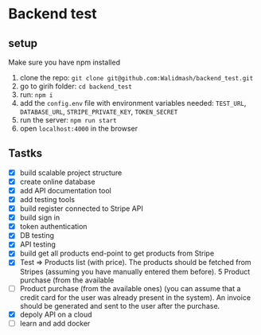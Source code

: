# Backend test

## setup
Make sure you have npm installed

  1. clone the repo: `git clone git@github.com:Walidmash/backend_test.git`
  2. go to girih folder: `cd backend_test`
  3. run: `npm i`
  4. add the `config.env` file with environment variables needed:
    `TEST_URL`, `DATABASE_URL`, `STRIPE_PRIVATE_KEY`, `TOKEN_SECRET`
  5. run the server: `npm run start`
  6. open `localhost:4000` in the browser

## Tastks
  - [x] build scalable project structure
  - [x] create online database
  - [X] add API documentation tool
  - [x] add testing tools
  - [X] build register connected to Stripe API 
  - [X] build sign in
  - [X] token authentication
  - [X] DB testing
  - [X] API testing
  - [X] build get all products end-point to get products from Stripe
  - [X] Test => Products list (with price). The products should be fetched from Stripes (assuming you have
manually entered them before).
5 Product purchase (from the available
  - [ ] Product purchase (from the available ones) (you can assume that a credit card for the user
was already present in the system). An invoice should be generated and sent to the user
after the purchase.
  - [X] depoly API on a cloud
  - [ ] learn and add docker